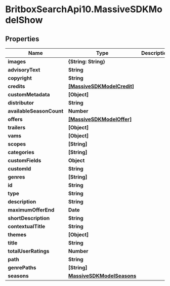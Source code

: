 # BritboxSearchApi10.MassiveSDKModelShow

## Properties
Name | Type | Description | Notes
------------ | ------------- | ------------- | -------------
**images** | **{String: String}** |  | [optional] 
**advisoryText** | **String** |  | [optional] 
**copyright** | **String** |  | [optional] 
**credits** | [**[MassiveSDKModelCredit]**](MassiveSDKModelCredit.md) |  | [optional] 
**customMetadata** | **[Object]** |  | [optional] 
**distributor** | **String** |  | [optional] 
**availableSeasonCount** | **Number** |  | [optional] 
**offers** | [**[MassiveSDKModelOffer]**](MassiveSDKModelOffer.md) |  | [optional] 
**trailers** | **[Object]** |  | [optional] 
**vams** | **[Object]** |  | [optional] 
**scopes** | **[String]** |  | [optional] 
**categories** | **[String]** |  | [optional] 
**customFields** | **Object** |  | [optional] 
**customId** | **String** |  | [optional] 
**genres** | **[String]** |  | [optional] 
**id** | **String** |  | [optional] 
**type** | **String** |  | [optional] 
**description** | **String** |  | [optional] 
**maximumOfferEnd** | **Date** |  | [optional] 
**shortDescription** | **String** |  | [optional] 
**contextualTitle** | **String** |  | [optional] 
**themes** | **[Object]** |  | [optional] 
**title** | **String** |  | [optional] 
**totalUserRatings** | **Number** |  | [optional] 
**path** | **String** |  | [optional] 
**genrePaths** | **[String]** |  | [optional] 
**seasons** | [**MassiveSDKModelSeasons**](MassiveSDKModelSeasons.md) |  | [optional] 


